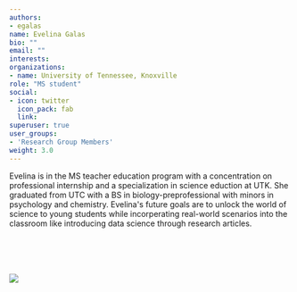 ```yaml
---
authors:
- egalas
name: Evelina Galas
bio: ""
email: ""
interests:
organizations:
- name: University of Tennessee, Knoxville
role: "MS student"
social:
- icon: twitter
  icon_pack: fab
  link: 
superuser: true
user_groups:
- 'Research Group Members'
weight: 3.0
---
```


Evelina is in the MS teacher education program with a concentration on professional internship and a specialization in science eduction at UTK. She graduated from UTC with a BS in biology-preprofessional with minors in psychology and chemistry. Evelina's future goals are to unlock the world of science to young students while incorperating real-world scenarios into the classroom like introducing data science through research articles. 

<br>
<br>
<br>
<br>
<img src="/img/evelina.jpg"/>

